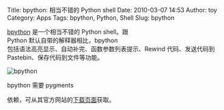 Title: bpython: 相当不错的 Python shell
Date: 2010-03-07 14:53
Author: toy
Category: Apps
Tags: bpython, Python, Shell
Slug: bpython

[bpython](http://bpython-interpreter.org/) 是一个相当不错的 Python
shell。跟  
Python 默认自带的解释器相比，bpython  
包括语法高亮显示、自动补完、函数参数列表提示、Rewind 代码、发送代码到  
Pastebin、保存代码到文件等功能。

![bpython](http://i.linuxtoy.org/images/2010/02/bpython.png)

bpython 需要 pygments  

依赖，可从其官方网站的[下载页面](http://bpython-interpreter.org/downloads/)获取。
